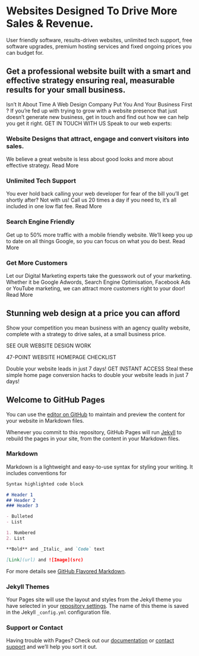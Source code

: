 # Websites Designed To Drive More Sales & Revenue.

User friendly software, results-driven websites, unlimited tech support, free software upgrades, premium hosting services and fixed ongoing prices you can budget for.

## Get a professional website built with a smart and effective strategy ensuring real, measurable results for your small business.

Isn’t It About Time A Web Design Company Put You And Your Business First ?
If you’re fed up with trying to grow with a website presence that just doesn’t generate new business, get in touch and find out how we can help you get it right.
GET IN TOUCH WITH US
Speak to our web experts: 

### Website Designs that attract, engage and convert visitors into sales.

We believe a great website is less about good looks and more about effective strategy. Read More

### Unlimited Tech Support

You ever hold back calling your web developer for fear of the bill you’ll get shortly after? Not with us! Call us 20 times a day if you need to, it’s all included in one low flat fee. Read More

### Search Engine Friendly

Get up to 50% more traffic with a mobile friendly website. We’ll keep you up to date on all things Google, so you can focus on what you do best. Read More

### Get More Customers

Let our Digital Marketing experts take the guesswork out of your marketing. Whether it be Google Adwords, Search Engine Optimisation, Facebook Ads or YouTube marketing, we can attract more customers right to your door! Read More

## Stunning web design at a price you can afford
Show your competition you mean business with an agency quality website, complete with a strategy to drive sales, at a small business price.

SEE OUR WEBSITE DESIGN WORK

47-POINT WEBSITE HOMEPAGE CHECKLIST

Double your website leads in just 7 days!
GET INSTANT ACCESS
Steal these simple home page conversion hacks to double your website leads in just 7 days!


## Welcome to GitHub Pages

You can use the [editor on GitHub](https://github.com/dmaillard/David-Maillard/edit/master/README.md) to maintain and preview the content for your website in Markdown files.

Whenever you commit to this repository, GitHub Pages will run [Jekyll](https://jekyllrb.com/) to rebuild the pages in your site, from the content in your Markdown files.

### Markdown

Markdown is a lightweight and easy-to-use syntax for styling your writing. It includes conventions for

```markdown
Syntax highlighted code block

# Header 1
## Header 2
### Header 3

- Bulleted
- List

1. Numbered
2. List

**Bold** and _Italic_ and `Code` text

[Link](url) and ![Image](src)
```

For more details see [GitHub Flavored Markdown](https://guides.github.com/features/mastering-markdown/).

### Jekyll Themes

Your Pages site will use the layout and styles from the Jekyll theme you have selected in your [repository settings](https://github.com/dmaillard/David-Maillard/settings). The name of this theme is saved in the Jekyll `_config.yml` configuration file.

### Support or Contact

Having trouble with Pages? Check out our [documentation](https://help.github.com/categories/github-pages-basics/) or [contact support](https://github.com/contact) and we’ll help you sort it out.
